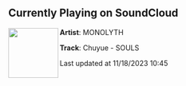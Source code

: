 ## Currently Playing on SoundCloud

[<img align="left" width="100" src="https://i1.sndcdn.com/artworks-AAR7MHcCO99dhD1d-RROqew-t500x500.jpg">](https://soundcloud.com/monolythlabel/chuyue-souls?in=wearenova/sets/nmf-11-17-23)

**Artist**: MONOLYTH 

**Track**: Chuyue - SOULS

Last updated at 11/18/2023 10:45

